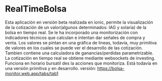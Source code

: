 ﻿# RealTimeBolsa
 Esta aplicación en versión beta realizada en ionic, permite la visualización de la cotización de un valor(algunos determinados: IAG y solaria) de la bolsa en tiempo real. Se le ha incorporado una monitorización con indicadores técnicos que calculan e intentan dar señales de compra y venta. Los valores se pintan en una gráfica de lineas, todavía, muy primitiva de valores en los cuales se puede ver el desarrollo de las cotización. Tambien contiene una calculadora de ganancias/perdidas parametrizable. La cotización en tiempo real se obtiene mediante websockets de investing. Funciona en horario bursatil des la acciones que monitoriza. Está todavía en una versión primitiva y en desarrollo. versión: https://bolsa-monitor.web.app/tabs/tab1
